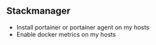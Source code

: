 Stackmanager
------------
- Install portainer or portainer agent on my hosts
- Enable docker metrics on my hosts
